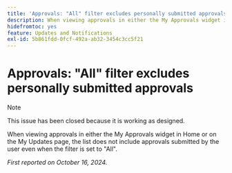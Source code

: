 ```yaml
---
title: 'Approvals: "All" filter excludes personally submitted approvals'
description: When viewing approvals in either the My Approvals widget in Home or on the My Updates page, the list does not include approvals submitted by the user even when the filter is set to "All".
hidefromtoc: yes
feature: Updates and Notifications
exl-id: 5b861fdd-0fcf-492a-ab32-3454c3cc5f21
---
```

# Approvals: "All" filter excludes personally submitted approvals

>[!NOTE]
>
>This issue has been closed because it is working as designed.

When viewing approvals in either the My Approvals widget in Home or on the My Updates page, the list does not include approvals submitted by the user even when the filter is set to "All".

_First reported on October 16, 2024._

<!--CHECK ME--1 view April-June 2025-->